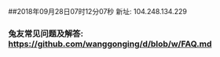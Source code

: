 ##2018年09月28日07时12分07秒 新址: 104.248.134.229
### 兔友常见问题及解答: https://github.com/wanggonging/d/blob/w/FAQ.md
